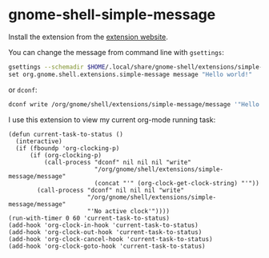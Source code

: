 # gnome-shell-simple-message

Install the extension from the [extension website](https://extensions.gnome.org/extension/5018/simple-message/).

You can change the message from command line with `gsettings`:

```sh
gsettings --schemadir $HOME/.local/share/gnome-shell/extensions/simple-message@freddez/schemas \
set org.gnome.shell.extensions.simple-message message "Hello world!"
```

or `dconf`:

```sh
dconf write /org/gnome/shell/extensions/simple-message/message '"Hello world!"'
```

I use this extension to view my current org-mode running task:

```emacs-lisp
(defun current-task-to-status ()
  (interactive)
  (if (fboundp 'org-clocking-p)
      (if (org-clocking-p)
          (call-process "dconf" nil nil nil "write"
                        "/org/gnome/shell/extensions/simple-message/message"
                        (concat "'" (org-clock-get-clock-string) "'"))
        (call-process "dconf" nil nil nil "write"
                      "/org/gnome/shell/extensions/simple-message/message"
                      "'No active clock'"))))
(run-with-timer 0 60 'current-task-to-status)
(add-hook 'org-clock-in-hook 'current-task-to-status)
(add-hook 'org-clock-out-hook 'current-task-to-status)
(add-hook 'org-clock-cancel-hook 'current-task-to-status)
(add-hook 'org-clock-goto-hook 'current-task-to-status)
```
